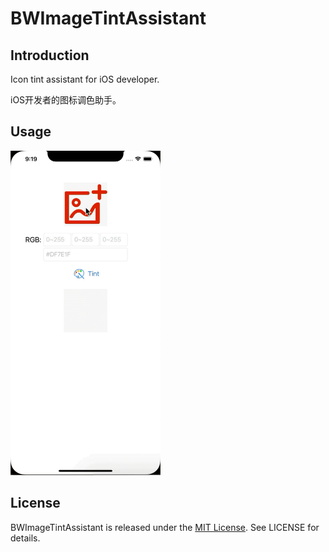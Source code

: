 # BWImageTintAssistant


## Introduction

Icon tint assistant for iOS developer.

iOS开发者的图标调色助手。


## Usage

<img src="https://github.com/wz15011015/BWImageTintAssistant/blob/master/Screenshots/tint_image_demo.gif" width="240" height="519">


## License

BWImageTintAssistant is released under the [MIT License](https://github.com/wz15011015github/BTStudio/blob/master/License/MITLicense.html). See LICENSE for details.